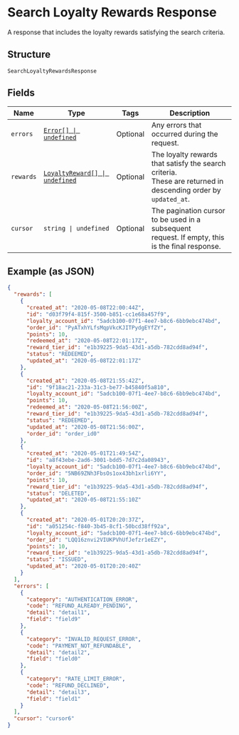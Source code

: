 
# Search Loyalty Rewards Response

A response that includes the loyalty rewards satisfying the search criteria.

## Structure

`SearchLoyaltyRewardsResponse`

## Fields

| Name | Type | Tags | Description |
|  --- | --- | --- | --- |
| `errors` | [`Error[] \| undefined`](../../doc/models/error.md) | Optional | Any errors that occurred during the request. |
| `rewards` | [`LoyaltyReward[] \| undefined`](../../doc/models/loyalty-reward.md) | Optional | The loyalty rewards that satisfy the search criteria.<br>These are returned in descending order by `updated_at`. |
| `cursor` | `string \| undefined` | Optional | The pagination cursor to be used in a subsequent<br>request. If empty, this is the final response. |

## Example (as JSON)

```json
{
  "rewards": [
    {
      "created_at": "2020-05-08T22:00:44Z",
      "id": "d03f79f4-815f-3500-b851-cc1e68a457f9",
      "loyalty_account_id": "5adcb100-07f1-4ee7-b8c6-6bb9ebc474bd",
      "order_id": "PyATxhYLfsMqpVkcKJITPydgEYfZY",
      "points": 10,
      "redeemed_at": "2020-05-08T22:01:17Z",
      "reward_tier_id": "e1b39225-9da5-43d1-a5db-782cdd8ad94f",
      "status": "REDEEMED",
      "updated_at": "2020-05-08T22:01:17Z"
    },
    {
      "created_at": "2020-05-08T21:55:42Z",
      "id": "9f18ac21-233a-31c3-be77-b45840f5a810",
      "loyalty_account_id": "5adcb100-07f1-4ee7-b8c6-6bb9ebc474bd",
      "points": 10,
      "redeemed_at": "2020-05-08T21:56:00Z",
      "reward_tier_id": "e1b39225-9da5-43d1-a5db-782cdd8ad94f",
      "status": "REDEEMED",
      "updated_at": "2020-05-08T21:56:00Z",
      "order_id": "order_id0"
    },
    {
      "created_at": "2020-05-01T21:49:54Z",
      "id": "a8f43ebe-2ad6-3001-bdd5-7d7c2da08943",
      "loyalty_account_id": "5adcb100-07f1-4ee7-b8c6-6bb9ebc474bd",
      "order_id": "5NB69ZNh3FbsOs1ox43bh1xrli6YY",
      "points": 10,
      "reward_tier_id": "e1b39225-9da5-43d1-a5db-782cdd8ad94f",
      "status": "DELETED",
      "updated_at": "2020-05-08T21:55:10Z"
    },
    {
      "created_at": "2020-05-01T20:20:37Z",
      "id": "a051254c-f840-3b45-8cf1-50bcd38ff92a",
      "loyalty_account_id": "5adcb100-07f1-4ee7-b8c6-6bb9ebc474bd",
      "order_id": "LQQ16znvi2VIUKPVhUfJefzr1eEZY",
      "points": 10,
      "reward_tier_id": "e1b39225-9da5-43d1-a5db-782cdd8ad94f",
      "status": "ISSUED",
      "updated_at": "2020-05-01T20:20:40Z"
    }
  ],
  "errors": [
    {
      "category": "AUTHENTICATION_ERROR",
      "code": "REFUND_ALREADY_PENDING",
      "detail": "detail1",
      "field": "field9"
    },
    {
      "category": "INVALID_REQUEST_ERROR",
      "code": "PAYMENT_NOT_REFUNDABLE",
      "detail": "detail2",
      "field": "field0"
    },
    {
      "category": "RATE_LIMIT_ERROR",
      "code": "REFUND_DECLINED",
      "detail": "detail3",
      "field": "field1"
    }
  ],
  "cursor": "cursor6"
}
```

